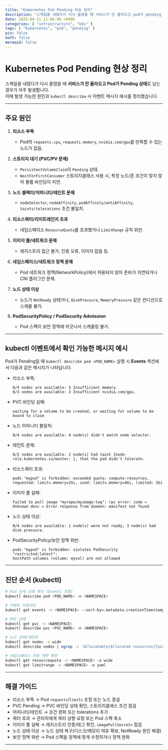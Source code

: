 ```yaml
---
title: "Kubernetes Pod Pending 이슈 정리"
description: "스케일을 내렸다가 다시 올렸을 때 서비스가 안 올라오고 pod가 pending 상태로 남는 경우에 대한 원인, 이벤트 메시지 정리"
date: 2025-09-11 11:06:00 +0900
categories: [ "infrastructure", "k8s" ]
tags: [ "kubernetes", "pod", "pending" ]
pin: false
math: false
mermaid: false
---
```


# Kubernetes Pod Pending 현상 정리

스케일을 내렸다가 다시 올렸을 때 **서비스가 안 올라오고 Pod가 Pending 상태**로 남는 경우가 자주 발생합니다.  
이때 발생 가능한 원인과 `kubectl describe` 시 이벤트 메시지 예시를 정리했습니다.

---

## 주요 원인

1. **리소스 부족**
   - Pod의 `requests.cpu`, `requests.memory`, `nvidia.com/gpu`를 만족할 수 있는 노드가 없음.

2. **스토리지 대기 (PVC/PV 문제)**
   - `PersistentVolumeClaim`이 `Pending` 상태.  
   - `WaitForFirstConsumer` 스토리지클래스 사용 시, 특정 노드/존 조건이 맞지 않아 볼륨 바인딩이 지연.

3. **노드 셀렉터/어피니티/테인트 문제**
   - `nodeSelector`, `nodeAffinity`, `podAffinity/antiAffinity`, `taints/tolerations` 조건 불일치.

4. **리소스쿼터/리미트레인지 초과**
   - 네임스페이스 `ResourceQuota`를 초과했거나 `LimitRange` 규칙 위반.

5. **이미지 풀/네트워크 문제**
   - 레지스트리 접근 불가, 인증 오류, 이미지 없음 등.

6. **네임스페이스/네트워크 정책 문제**
   - Pod 네트워크 정책(NetworkPolicy)에서 허용되지 않아 준비가 지연되거나 CNI 플러그인 문제.

7. **노드 상태 이상**
   - 노드가 `NotReady` 상태거나, `DiskPressure`, `MemoryPressure` 같은 컨디션으로 스케줄 불가.

8. **PodSecurityPolicy / PodSecurity Admission**
   - Pod 스펙이 보안 정책에 어긋나서 스케줄링 불가.

---

## kubectl 이벤트에서 확인 가능한 메시지 예시

Pod가 Pending일 때 `kubectl describe pod <POD_NAME>` 실행 시 **Events** 섹션에서 다음과 같은 메시지가 나타납니다.

- 리소스 부족:
  ```text
  0/5 nodes are available: 5 Insufficient memory.
  0/3 nodes are available: 3 Insufficient nvidia.com/gpu.
  ```

- PVC 바인딩 실패:
  ```text
  waiting for a volume to be created, or waiting for volume to be bound to claim
  ```

- 노드 어피니티 불일치:
  ```text
  0/4 nodes are available: 4 node(s) didn't match node selector.
  ```

- 테인트 문제:
  ```text
  0/2 nodes are available: 2 node(s) had taint {node-role.kubernetes.io/master: }, that the pod didn't tolerate.
  ```

- 리소스쿼터 초과:
  ```text
  pods "mypod" is forbidden: exceeded quota: compute-resources,
  requested: limits.memory=2Gi, used: limits.memory=4Gi, limited: 5Gi
  ```

- 이미지 풀 실패:
  ```text
  Failed to pull image "myrepo/myimage:tag": rpc error: code = Unknown desc = Error response from daemon: manifest not found
  ```

- 노드 상태 이상:
  ```text
  0/4 nodes are available: 1 node(s) were not ready, 3 node(s) had disk pressure.
  ```

- PodSecurityPolicy/보안 정책 위반:
  ```text
  pods "mypod" is forbidden: violates PodSecurity "restricted:latest": 
  hostPath volumes (volume: myvol) are not allowed
  ```

---

## 진단 순서 (kubectl)

```bash
# Pod 상세 상태 확인 (Events 포함)
kubectl describe pod <POD_NAME> -n <NAMESPACE>

# 이벤트 타임라인
kubectl get events -n <NAMESPACE> --sort-by=.metadata.creationTimestamp

# PVC 상태
kubectl get pvc -n <NAMESPACE>
kubectl describe pvc <PVC_NAME> -n <NAMESPACE>

# 노드 상태/테인트
kubectl get nodes -o wide
kubectl describe nodes | egrep -i 'Allocatable|Allocated resources|Taints|Conditions'

# 네임스페이스 자원 제한 확인
kubectl get resourcequota -n <NAMESPACE> -o wide
kubectl get limitrange -n <NAMESPACE> -o yaml
```

---

## 해결 가이드

- 리소스 부족 → Pod `requests`/`limits` 조정 또는 노드 증설
- PVC Pending → PVC 바인딩 상태 확인, 스토리지클래스 조건 점검
- 어피니티/테인트 → 조건 완화 또는 tolerations 추가
- 쿼터 초과 → 관리자에게 쿼터 상향 요청 또는 Pod 스펙 축소
- 이미지 풀 실패 → 레지스트리 인증/태그 확인, `imagePullSecrets` 점검
- 노드 상태 이상 → 노드 상태 복구(디스크/메모리 여유 확보, NotReady 원인 해결)
- 보안 정책 위반 → Pod 스펙을 정책에 맞게 수정하거나 정책 완화

---
